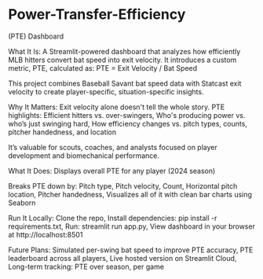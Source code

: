 # Power-Transfer-Efficiency
(PTE) Dashboard

What It Is:
A Streamlit-powered dashboard that analyzes how efficiently MLB hitters convert bat speed into exit velocity. It introduces a custom metric, PTE, calculated as:
PTE = Exit Velocity / Bat Speed

This project combines Baseball Savant bat speed data with Statcast exit velocity to create player-specific, situation-specific insights.

Why It Matters:
Exit velocity alone doesn't tell the whole story. PTE highlights:
Efficient hitters vs. over-swingers, 
Who's producing power vs. who’s just swinging hard,
How efficiency changes vs. pitch types, counts, pitcher handedness, and location

It’s valuable for scouts, coaches, and analysts focused on player development and biomechanical performance.


What It Does:
Displays overall PTE for any player (2024 season)

Breaks PTE down by:
Pitch type, 
Pitch velocity, 
Count, 
Horizontal pitch location, 
Pitcher handedness, 
Visualizes all of it with clean bar charts using Seaborn

Run It Locally:
Clone the repo, 
Install dependencies: pip install -r requirements.txt, 
Run: streamlit run app.py, 
View dashboard in your browser at http://localhost:8501

Future Plans:
Simulated per-swing bat speed to improve PTE accuracy, 
PTE leaderboard across all players, 
Live hosted version on Streamlit Cloud, 
Long-term tracking: PTE over season, per game
